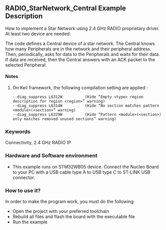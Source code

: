 ## __RADIO_StarNetwork_Central Example Description__

How to implement a Star Network using 2.4 GHz RADIO proprietary driver. At least two device are needed.

The code defines a Central device of a star network. The Central knows how many Peripherals are in the network and their peripheral address.
Then, periodically, asks for data to the Peripherals and waits for their data. 
If data are received, then the Central answers with an ACK packet to the selected Peripheral.

#### __Notes__
                                            
 1. On Keil framework, the following compilation setting are applied :
    
        --diag_suppress L6312W          (Hide “Empty <type> region description for region <region>” warning)
        --diag_suppress L6314W          (Hide “No section matches pattern <module>(<section>” warning)
        --diag_suppress L6329W          (Hide “Pattern <module>(<section>) only matches removed unused sections” warning)


### __Keywords__

Connectivity, 2.4 GHz RADIO IP

### __Hardware and Software environment__

  - This example runs on STM32WB05 device.
    Connect the Nucleo Board to your PC with a USB cable type A to USB type C to ST-LINK USB connector. 

### __How to use it?__

In order to make the program work, you must do the following:

 - Open the project with your preferred toolchain
 - Rebuild all files and flash the board with the executable file
 - Run the example
